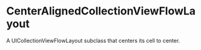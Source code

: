 # CenterAlignedCollectionViewFlowLayout
A UICollectionViewFlowLayout subclass that centers its cell to center.
